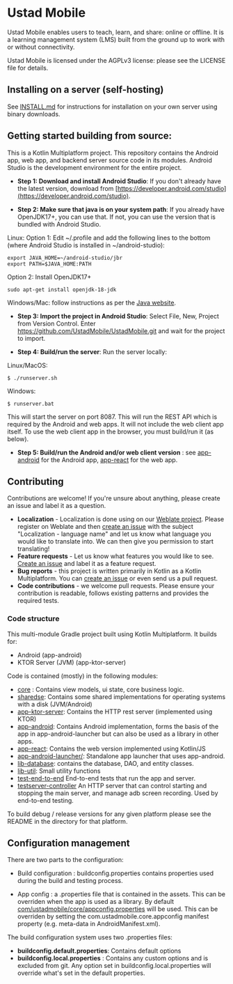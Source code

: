 # Ustad Mobile

Ustad Mobile enables users to teach, learn, and share: online or offline. It is a learning
management system (LMS) built from the ground up to work with or without connectivity.

Ustad Mobile is licensed under the AGPLv3 license: please see the LICENSE file for details.

## Installing on a server (self-hosting)

See [INSTALL.md](INSTALL.md) for instructions for installation on your own server using binary 
downloads.

## Getting started building from source:

This is a Kotlin Multiplatform project. This repository contains the Android app, web app, and
backend server source code in its modules. Android Studio is the development environment for the 
entire project. 

*  __Step 1: Download and install Android Studio__: If you don't already have the latest version, download 
from [https://developer.android.com/studio](https://developer.android.com/studio).

* __Step 2: Make sure that java is on your system path__: If you already have OpenJDK17+, you can use that.
If not, you can use the version that is bundled with Android Studio. 

Linux:
Option 1: Edit ~/.profile and add the following lines to the bottom (where Android Studio is installed in ~/android-studio):

```
export JAVA_HOME=~/android-studio/jbr
export PATH=$JAVA_HOME:PATH
```

Option 2: Install OpenJDK17+
```
sudo apt-get install openjdk-18-jdk
```

Windows/Mac: follow instructions as per the [Java website](https://www.java.com/en/download/help/path.html).

* __Step 3: Import the project in Android Studio__: Select File, New, Project from Version Control. Enter
https://github.com/UstadMobile/UstadMobile.git and wait for the project to import.

* __Step 4: Build/run the server__: Run the server locally:

Linux/MacOS:
```
$ ./runserver.sh
```

Windows:
```
$ runserver.bat
```

This will start the server on port 8087. This will run the REST API which is required by the Android
and web apps. It will not include the web client app itself. To use the web client app in the browser,
you must build/run it (as below).

* __Step 5: Build/run the Android and/or web client version__ : see [app-android](app-android/) for the
Android app, [app-react](app-react/) for the web app.

## Contributing

Contributions are welcome! If you're unsure about anything, please create an issue and label it as
a question.

* __Localization__ - Localization is done using on our [Weblate project](https://hosted.weblate.org/projects/ustad-mobile/).
 Please register on Weblate and then [create an issue](https://github.com/UstadMobile/UstadMobile/issues/new) 
 with the subject "Localization - language name" and let us know what language you would like to 
 translate into. We can then give you permission to start translating!
* __Feature requests__ - Let us know what features you would like to see. [Create an issue](https://github.com/UstadMobile/UstadMobile/issues/new)
 and label it as a feature request.
 * __Bug reports__ - this project is written primarily in Kotlin as a Kotlin Multiplatform. You can 
 [create an issue](https://github.com/UstadMobile/UstadMobile/issues/new) or even send us a pull request.
 * __Code contributions__ - we welcome pull requests. Please ensure your contribution is readable,
 follows existing patterns and provides the required tests.

### Code structure

This multi-module Gradle project built using Kotlin Multiplatform. It builds for:

* Android (app-android)
* KTOR Server (JVM) (app-ktor-server)

Code is contained (mostly) in the following modules:
* [core](core/) : Contains view models, ui state, core business logic.
* [sharedse](sharedse/): Contains some shared implementations for operating systems with a disk (JVM/Android)
* [app-ktor-server](app-ktor-server/): Contains the HTTP rest server (implemented using KTOR)
* [app-android](app-android/): Contains Android implementation, forms the basis of the app in
  app-android-launcher but can also be used as a library in other apps.
* [app-react](app-react/): Contains the web version implemented using Kotlin/JS
* [app-android-launcher/](app-android-launcher/): Standalone app launcher that uses app-android.
* [lib-database](lib-database/): contains the database, DAO, and entity classes.
* [lib-util](lib-util/): Small utility functions
* [test-end-to-end](test-end-to-end/) End-to-end tests that run the app and server.
* [testserver-controller](testserver-controller/) An HTTP server that can control starting and 
  stopping the main server, and manage adb screen recording. Used by end-to-end testing.

To build debug / release versions for any given platform please see the README in the directory for that platform.

## Configuration management

There are two parts to the configuration:

* Build configuration : buildconfig.properties contains properties used
during the build and testing process.

* App config : a .properties file that is contained in the assets. This can be overriden when the
  app is used as a library. By default [com/ustadmobile/core/appconfig.properties](core/src/main/assets/com/ustadmobile/core/appconfig.properties) 
  will be used. This can be overriden by setting the com.ustadmobile.core.appconfig manifest property 
  (e.g. meta-data in AndroidManifest.xml).

The build configuration system uses two .properties files: 
* **buildconfig.default.properties**: Contains default options
* **buildconfig.local.properties** : Contains any custom options and is excluded from git. Any option set in buildconfig.local.properties will override what's set in the default properties.


